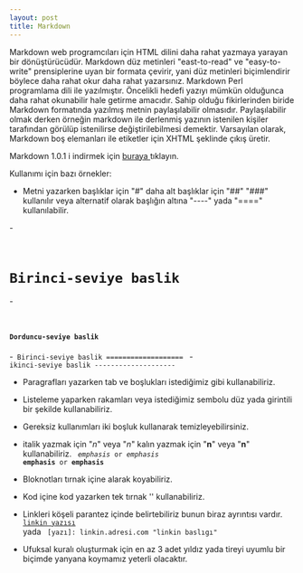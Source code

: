 ```yaml
---
layout: post
title: Markdown
---
```

Markdown web programcıları için HTML dilini daha rahat yazmaya yarayan bir dönüştürücüdür. Markdown düz metinleri "east-to-read" ve "easy-to-write" prensiplerine uyan bir formata çevirir, yani düz metinleri biçimlendirir böylece daha rahat okur daha rahat yazarsınız. Markdown Perl programlama dili ile yazılmıştır. Öncelikli hedefi yazıyı mümkün olduğunca daha rahat okunabilir hale getirme amacıdır. Sahip olduğu fikirlerinden biride Markdown formatında yazılmış metnin paylaşılabilir olmasıdır. Paylaşılabilir olmak derken örneğin markdown ile derlenmiş yazının istenilen kişiler tarafından görülüp istenilirse değiştirilebilmesi demektir. Varsayılan olarak, Markdown boş elemanları ile etiketler için XHTML şeklinde çıkış üretir.


Markdown 1.0.1 i indirmek için <a href = "daringfireball.net/projects/downloads/Markdown_1.0.1.zip"> buraya </a> tıklayın.


Kullanımı için bazı örnekler:
- Metni yazarken başlıklar için "#" daha alt başlıklar için "##" "###" kullanılır veya alternatif olarak başlığın altına "----" yada "====" kullanılabilir.

-<code> 
# Birinci-seviye baslik </code>
-<code>
#### Dorduncu-seviye baslik </code>
-<code>
Birinci-seviye baslik
=================== </code>
-<code>
ikinci-seviye baslik
-------------------- </code>
- Paragrafları yazarken tab ve boşlukları istediğimiz gibi kullanabiliriz.

- Listeleme yaparken rakamları veya istediğimiz sembolu düz yada girintili bir şekilde kullanabiliriz.

- Gereksiz kullanımları iki boşluk kullanarak temizleyebilirsiniz.

- italik yazmak için "*n*" veya "_n_" kalın yazmak için "**n**" veya "__n__" kullanabiliriz.
<code> *emphasis* or _emphasis_ </code>
<code> **emphasis** or __emphasis__ </code>

- Bloknotları tırnak içine alarak koyabiliriz.

- Kod içine kod yazarken tek tırnak '' kullanabiliriz.

- Linkleri köşeli parantez içinde belirtebiliriz bunun biraz ayrıntısı vardır.
<code> [linkin yazısı](linkin.adresi.com) </code>
yada
<code> [yazı]: linkin.adresi.com "linkin baslıgı" </code>

- Ufuksal kuralı oluşturmak için en az 3 adet yıldız yada tireyi uyumlu bir biçimde yanyana koymamız yeterli olacaktır.
